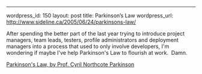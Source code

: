 --- 
wordpress_id: 150
layout: post
title: Parkinson&#8217;s Law
wordpress_url: http://www.sideline.ca/2005/06/24/parkinsons-law/

<p>After spending the better part of the last year trying to introduce project managers, team leads, testers, profile administrators and deployment managers into a process that used to only involve developers, I'm wondering if maybe I've help Parkinson's Law to flourish at work.  Damn.  </p>
<p><a href="http://www.heretical.com/miscella/parkinsl.html">Parkinson's Law, by Prof. Cyril Northcote Parkinson</a></p>
<p><em></em></p>
